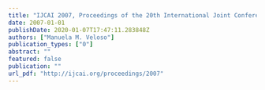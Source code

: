 ```yaml
---
title: "IJCAI 2007, Proceedings of the 20th International Joint Conference on Artificial Intelligence, Hyderabad, India, January 6-12, 2007"
date: 2007-01-01
publishDate: 2020-01-07T17:47:11.283848Z
authors: ["Manuela M. Veloso"]
publication_types: ["0"]
abstract: ""
featured: false
publication: ""
url_pdf: "http://ijcai.org/proceedings/2007"
---
```


